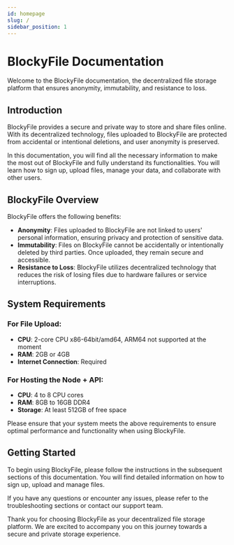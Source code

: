 ```yaml
---
id: homepage
slug: /
sidebar_position: 1
---
```


# BlockyFile Documentation

Welcome to the BlockyFile documentation, the decentralized file storage platform that ensures anonymity, immutability, and resistance to loss.

## Introduction

BlockyFile provides a secure and private way to store and share files online. With its decentralized technology, files uploaded to BlockyFile are protected from accidental or intentional deletions, and user anonymity is preserved.

In this documentation, you will find all the necessary information to make the most out of BlockyFile and fully understand its functionalities. You will learn how to sign up, upload files, manage your data, and collaborate with other users.

## BlockyFile Overview

BlockyFile offers the following benefits:

- **Anonymity**: Files uploaded to BlockyFile are not linked to users' personal information, ensuring privacy and protection of sensitive data.
- **Immutability**: Files on BlockyFile cannot be accidentally or intentionally deleted by third parties. Once uploaded, they remain secure and accessible.
- **Resistance to Loss**: BlockyFile utilizes decentralized technology that reduces the risk of losing files due to hardware failures or service interruptions.

## System Requirements

### For File Upload:

- **CPU**: 2-core CPU x86-64bit/amd64, ARM64 not supported at the moment
- **RAM**: 2GB or 4GB
- **Internet Connection**: Required

### For Hosting the Node + API:

- **CPU**: 4 to 8 CPU cores
- **RAM**: 8GB to 16GB DDR4
- **Storage**: At least 512GB of free space

Please ensure that your system meets the above requirements to ensure optimal performance and functionality when using BlockyFile.

## Getting Started

To begin using BlockyFile, please follow the instructions in the subsequent sections of this documentation. You will find detailed information on how to sign up, upload and manage files.

If you have any questions or encounter any issues, please refer to the troubleshooting sections or contact our support team.

Thank you for choosing BlockyFile as your decentralized file storage platform. We are excited to accompany you on this journey towards a secure and private storage experience.



